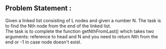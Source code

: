 Problem Statement :
-------------------
Given a linked list consisting of L nodes and given a number N. The task is to find the Nth node from the end of the linked list.<br/>
The task is to complete the function getNthFromLast() which takes two arguments: reference to head and N and you need to return Nth from the end or -1 in case node doesn't exist.

